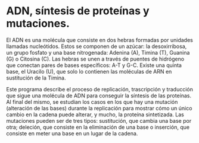 # ADN, síntesis de proteínas y mutaciones.
El ADN es una molécula que consiste en dos hebras formadas por unidades llamadas nucleótidos. Estos se componen de un azúcar: la desoxirribosa, un grupo fosfato y una base nitrogenada: Adenina (A), Timina (T), Guanina (G) o Citosina (C). Las hebras se unen a través de puentes de hidrógeno que conectan pares de bases específicos: A-T y G-C.
Existe una quinta base, el Uracilo (U), que solo lo contienen las moléculas de ARN en sustitución de la Timina.

Este programa describe el proceso de replicación, trascripción y traducción que sigue una molécula de ADN para conseguir la síntesis de las proteínas. 
Al final del mismo, se estudian los casos en los que hay una mutación (alteración de las bases) durante la replicación para mostrar cómo un único cambio en la cadena puede alterar, y mucho, la proteína sintetizada. Las mutaciones pueden ser de tres tipos: sustitución, que cambia una base por otra; deleción, que consiste en la eliminación de una base o inserción, que consiste en meter una base en un lugar de la cadena.
